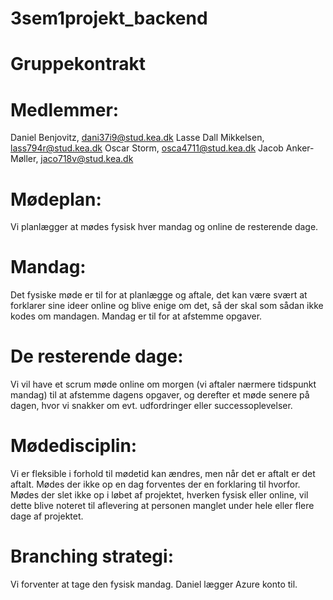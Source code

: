# 3sem1projekt_backend
# Gruppekontrakt

# Medlemmer: 
Daniel Benjovitz, dani37i9@stud.kea.dk
Lasse Dall Mikkelsen, lass794r@stud.kea.dk
Oscar Storm, osca4711@stud.kea.dk
Jacob Anker-Møller, jaco718v@stud.kea.dk
# Mødeplan: 
Vi planlægger at mødes fysisk hver mandag og online de resterende dage.
# Mandag:
Det fysiske møde er til for at planlægge og aftale, det kan være svært at forklarer sine ideer online og blive enige om det, så der skal som sådan ikke kodes om mandagen. Mandag er til for at afstemme opgaver.
# De resterende dage:
Vi vil have et scrum møde online om morgen (vi aftaler nærmere tidspunkt mandag) til at afstemme dagens opgaver, og derefter et møde senere på dagen, hvor vi snakker om evt. udfordringer eller successoplevelser.
# Mødedisciplin:
Vi er fleksible i forhold til mødetid kan ændres, men når det er aftalt er det aftalt.
Mødes der ikke op en dag forventes der en forklaring til hvorfor.
Mødes der slet ikke op i løbet af projektet, hverken fysisk eller online, vil dette blive noteret til aflevering at personen manglet under hele eller flere dage af projektet.
# Branching strategi:
Vi forventer at tage den fysisk mandag.
Daniel lægger Azure konto til.

